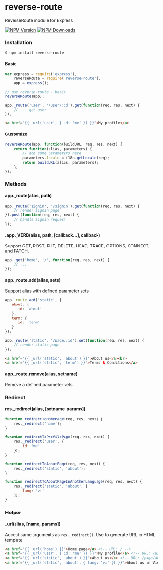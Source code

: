 reverse-route
=============

ReverseRoute module for Express

[![NPM Version][npm-image]][npm-url]
[![NPM Downloads][downloads-image]][downloads-url]

### Installation
```bash
$ npm install reverse-route
```

#### Basic
```js
var express = require('express'),
	reverseRoute = require('reverse-route'),
	app = express();

// use reverse-route - basic
reverseRoute(app);

app._route('user', '/user/:id').get(function(req, res, next) {
	// ... get user
});
```
```html
<a href="{{ _url('user', { id: 'me' }) }}">My profile</a>
```
#### Customize
```js
reverseRoute(app, function(buildURL, req, res, next) {
	return function(alias, parameters) {
		// add some parameters here
		parameters.locale = i18n.getLocale(req);
		return buildURL(alias, parameters);
	};
});
```
### Methods
#### app._route(alias, path)
```js
app._route('signin', '/signin').get(function(req, res, next) {
	// render signin page
}).post(function(req, res, next) {
	// handle signin request
});
```

#### .app._VERB(alias, path, [callback...], callback)
Support GET, POST, PUT, DELETE, HEAD, TRACE, OPTIONS, CONNECT, and PATCH.
```js
app._get('home', '/', function(req, res, next) {
	// ...
});
```

#### app._route.add(alias, sets)
Support alias with defined parameter sets
```js
app._route.add('static', {
   about: {
	  id: 'about'
   },
   term: {
	  id: 'term'
   }
});

app._route('static', '/page/:id').get(function(req, res, next) {
	// render static page
});
```

```html
<a href="{{ _url('static', 'about') }}">About us</a><br>
<a href="{{ _url('static', 'term') }}">Terms & Conditions</a>
```

#### app._route.remove(alias, setname)
Remove a defined parameter sets
### Redirect
#### res._redirect(alias, [setname, params])
```js
function redirectToHomePage(req, res, next) {
	res._redirect('home');
}

function redirectToProfilePage(req, res, next) {
	res._redirect('user', {
		id: 'me'
	});
}

function redirectToAboutPage(req, res, next) {
	res._redirect('static', 'about');
}

function redirectToAboutPageInAnotherLanguage(req, res, next) {
	res._redirect('static', 'about', {
		lang: 'vi'
	});
}
```
### Helper
#### _url(alias, [name, params])
Accept same arguments as `res._redirect()`. Use to generate URL in HTML template
```html
<a href="{{ _url('home') }}">Home page</a> <!-- URL: / -->
<a href="{{ _url('user', { id: 'me' }) }}">My profile</a> <!-- URL: /user/me -->
<a href="{{ _url('static', 'about') }}">About us</a> <!-- URL: /page/about  -->
<a href="{{ _url('static', 'about', { lang: 'vi' }) }}">About us in Vietnamese</a> <!-- URL: /page/about?lang=vi -->
```
[npm-image]: https://img.shields.io/npm/v/reverse-route.svg?style=flat
[npm-url]: https://www.npmjs.org/package/reverse-route
[downloads-image]: https://img.shields.io/npm/dm/reverse-route.svg?style=flat
[downloads-url]: https://npmjs.org/package/reverse-route
